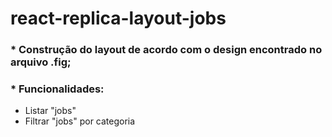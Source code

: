 # react-replica-layout-jobs

### * Construção do layout de acordo com o design encontrado no arquivo .fig;
### * Funcionalidades: 
- Listar "jobs"
- Filtrar "jobs" por categoria
